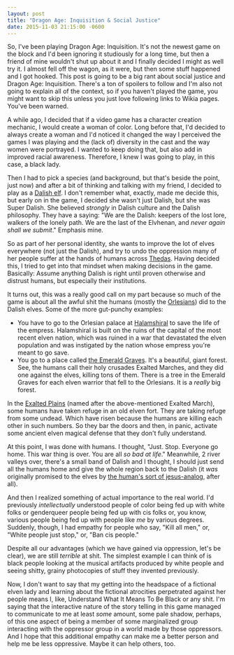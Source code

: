 ```yaml
---
layout: post
title: "Dragon Age: Inquisition & Social Justice"
date: 2015-11-03 21:15:00 -0600
---
```

So, I've been playing Dragon Age: Inquisition. It's not the newest game on the
block and I'd been ignoring it studiously for a long time, but then a friend of
mine wouldn't shut up about it and I finally decided I might as well try it. I
almost fell off the wagon, as it were, but then some stuff happened and I got
hooked. This post is going to be a big rant about social justice and Dragon Age:
Inquisition. There's a ton of spoilers to follow and I'm also not going to
explain all of the context, so if you haven't played the game, you might want to
skip this unless you just love following links to Wikia pages. You've been
warned.

A while ago, I decided that if a video game has a character creation mechanic, I
would create a woman of color. Long before that, I'd decided to always create a
woman and I'd noticed it changed the way I perceived the games I was playing and
the (lack of) diversity in the cast and the way women were portrayed. I wanted
to keep doing that, but also add in improved racial awareness. Therefore, I knew
I was going to play, in this case, a black lady.

Then I had to pick a species (and background, but that's beside the point, just
now) and after a bit of thinking and talking with my friend, I decided to play
as a [Dalish elf](http://dragonage.wikia.com/wiki/Dalish). I don't remember
what, exactly, made me decide this, but early on in the game, I decided she
wasn't just Dalish, but she was Super Dalish. She believed _strongly_ in Dalish
culture and the Dalish philosophy. They have a saying: "We are the Dalish:
keepers of the lost lore, walkers of the lonely path. We are the last of the
Elvhenan, and _never again shall we submit_." Emphasis mine.

So as part of her personal identity, she wants to improve the lot of elves
everywhere (not just the Dalish), and try to undo the oppression many of her
people suffer at the hands of humans across
[Thedas](http://dragonage.wikia.com/wiki/Thedas). Having decided this, I tried
to get into that mindset when making decisions in the game. Basically: Assume
anything Dalish is right until proven otherwise and distrust humans, but
especially their institutions.

It turns out, this was a really good call on my part because so much of the game
is about all the awful shit the humans (mostly the
[Orlesians](http://dragonage.wikia.com/wiki/Orlais)) did to the Dalish elves.
Some of the more gut-punchy examples:

* You have to go to the Orlesian palace at
  [Halamshiral](http://dragonage.wikia.com/wiki/Halamshiral) to save the life of
  the empress. Halamshiral is built on the ruins of the capital of the most
  recent elven nation, which was ruined in a war that devastated the elven
  population and was instigated by the nation whose empress you're meant to go
  save.
* You go to a place called
  [the Emerald Graves](http://dragonage.wikia.com/wiki/Emerald_Graves). It's a
  beautiful, giant forest. See, the humans call their holy crusades Exalted
  Marches, and they did one against the elves, killing tons of them. There is a
  tree in the Emerald Graves for each elven warrior that fell to the Orlesians.
  It is a _really_ big forest.

In the [Exalted Plains](http://dragonage.wikia.com/wiki/Exalted_Plains) (named
after the above-mentioned Exalted March), some humans have taken refuge in an
old elven fort. They are taking refuge from some undead. Which have risen
because the humans are killing each other in such numbers. So they bar the doors
and then, in panic, activate some ancient elven magical defense that they don't
fully understand.

At this point, I was done with humans. I thought, "Just. Stop. Everyone go home.
This war thing is over. You are all _so bad at life_." Meanwhile, 2 river
valleys over, there's a small band of Dalish and I thought, I should just send
all the humans home and give the whole region back to the Dalish (it _was_
originally promised to the elves by
[the human's sort of jesus-analog](http://dragonage.wikia.com/wiki/Andraste),
after all).

And then I realized something of actual importance to the real world. I'd
previously _intellectually_ understood people of color being fed up with white
folks or genderqueer people being fed up with cis folks or, you know, various
people being fed up with people like _me_ by various degrees. Suddenly, though,
I had empathy for people who say, "Kill all men," or, "White people just stop,"
or, "Ban cis people."

Despite all our advantages (which we have gained via oppression, let's be
clear), we are still _terrible_ at shit. The simplest example I can think of is
black people looking at the musical artifacts produced by white people and
seeing shitty, grainy photocopies of stuff they invented previously.

Now, I don't want to say that my getting into the headspace of a fictional elven
lady and learning about the fictional atrocities perpetrated against her people
means I, like, Understand What It Means To Be Black or any shit. I'm saying that
the interactive nature of the story telling in this game managed to communicate
to me at least _some_ amount, some pale shadow, perhaps, of this one aspect of
being a member of some marginalized group interacting with the oppressor group
in a world made by those oppressors. And I hope that this additional empathy can
make me a better person and help me be less oppressive. Maybe it can help
others, too.
